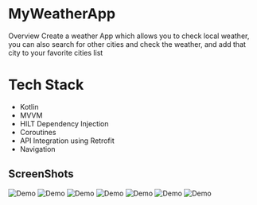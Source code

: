 # MyWeatherApp
Overview
Create a weather App which allows you to check local weather, you can also search for
other cities and check the weather, and add that city to your favorite cities list

# Tech Stack

- Kotlin
- MVVM
- HILT Dependency Injection
- Coroutines
- API Integration using Retrofit
- Navigation


## ScreenShots

![Demo](https://ibb.co/85cbvLp)
![Demo](https://ibb.co/RvM7bW0)
![Demo](https://ibb.co/LpJ8bLV)
![Demo](https://ibb.co/C57sx5b)
![Demo](https://ibb.co/bKzP81M)
![Demo](https://ibb.co/djGrZKt)
![Demo](https://ibb.co/vdqp3LP)